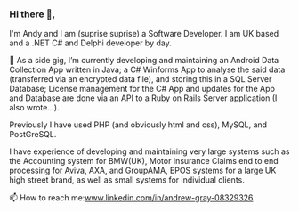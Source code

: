 ### Hi there 👋, 
I'm Andy and I am (suprise suprise) a Software Developer.
I am UK based and a .NET C# and Delphi developer by day.


🔭 As a side gig, I’m currently developing and maintaining an Android Data Collection App written in Java; a C# Winforms App to analyse the said data (transferred via an encrypted data file), and storing this in a SQL Server Database; License management for the C# App and updates for the App and Database are done via an API to a Ruby on Rails Server application (I also wrote...).

Previously I have used PHP (and obviously html and css), MySQL, and PostGreSQL.

I have experience of developing and maintaining very large systems such as the Accounting system for BMW(UK), Motor Insurance Claims end to end processing for Aviva, AXA, and GroupAMA, EPOS systems for a large UK high street brand, as well as small systems for individual clients.

📫 How to reach me:www.linkedin.com/in/andrew-gray-08329326


<!--
**amgray/amgray** is a ✨ _special_ ✨ repository because its `README.md` (this file) appears on your GitHub profile.

Here are some ideas to get you started:

- 🔭 I’m currently working on ...
- 🌱 I’m currently learning ...
- 👯 I’m looking to collaborate on ...
- 🤔 I’m looking for help with ...
- 💬 Ask me about ...
- 📫 How to reach me: ...
- 😄 Pronouns: ...
- ⚡ Fun fact: ...
-->
